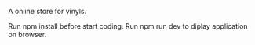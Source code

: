 A online store for vinyls.

Run npm install before start coding.
Run npm run dev to diplay application on browser.

